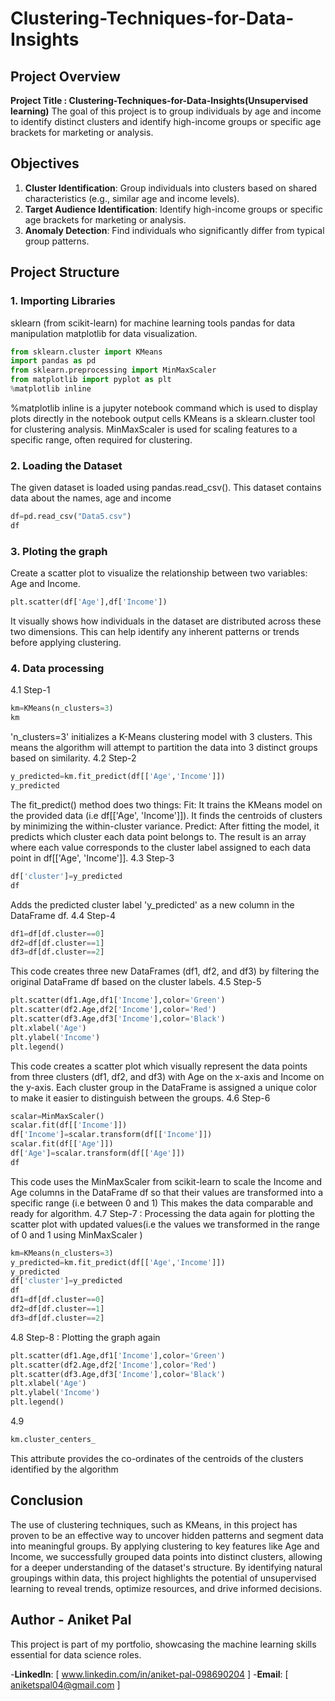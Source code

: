 # Clustering-Techniques-for-Data-Insights

## Project Overview 

**Project Title : Clustering-Techniques-for-Data-Insights(Unsupervised learning)**
The goal of this project is to group individuals by age and income to identify distinct clusters and identify high-income groups or specific age brackets for marketing or analysis.

## Objectives
1. **Cluster Identification**:
Group individuals into clusters based on shared characteristics (e.g., similar age and income levels).
2. **Target Audience Identification**:
Identify high-income groups or specific age brackets for marketing or analysis.
3. **Anomaly Detection**:
Find individuals who significantly differ from typical group patterns.

## Project Structure

### 1. Importing Libraries
sklearn (from scikit-learn) for machine learning tools
pandas for data manipulation
matplotlib for data visualization.
```python
from sklearn.cluster import KMeans
import pandas as pd
from sklearn.preprocessing import MinMaxScaler
from matplotlib import pyplot as plt
%matplotlib inline
```
%matplotlib inline is a jupyter notebook command which is used to display plots directly in the notebook output cells
KMeans is a sklearn.cluster tool for clustering analysis.
MinMaxScaler is used for scaling features to a specific range, often required for clustering.

### 2. Loading the Dataset
The given dataset is loaded using pandas.read_csv(). This dataset contains data about the names, age and income
```python
df=pd.read_csv("Data5.csv")
df
```

### 3. Ploting the graph
Create a scatter plot to visualize the relationship between two variables: Age and Income.
```python
plt.scatter(df['Age'],df['Income'])
```
It visually shows how individuals in the dataset are distributed across these two dimensions. This can help identify any inherent patterns or trends before applying clustering.

### 4. Data processing
4.1 Step-1
```python
km=KMeans(n_clusters=3)
km
```
'n_clusters=3' initializes a K-Means clustering model with 3 clusters. This means the algorithm will attempt to partition the data into 3 distinct groups based on similarity.
4.2 Step-2
```python
y_predicted=km.fit_predict(df[['Age','Income']])
y_predicted
```
The fit_predict() method does two things:
Fit: It trains the KMeans model on the provided data (i.e df[['Age', 'Income']]). It finds the centroids of clusters by minimizing the within-cluster variance.
Predict: After fitting the model, it predicts which cluster each data point belongs to. The result is an array where each value corresponds to the cluster label assigned to each data point in df[['Age', 'Income']].
4.3 Step-3
```python
df['cluster']=y_predicted
df
```
Adds the predicted cluster label 'y_predicted' as a new column in the DataFrame df.
4.4 Step-4
```python
df1=df[df.cluster==0]
df2=df[df.cluster==1]
df3=df[df.cluster==2]
```
This code creates three new DataFrames (df1, df2, and df3) by filtering the original DataFrame df based on the cluster labels.
4.5 Step-5
```python
plt.scatter(df1.Age,df1['Income'],color='Green')
plt.scatter(df2.Age,df2['Income'],color='Red')
plt.scatter(df3.Age,df3['Income'],color='Black')
plt.xlabel('Age')
plt.ylabel('Income')
plt.legend()
```
This code creates a scatter plot which visually represent the data points from three clusters (df1, df2, and df3) with Age on the x-axis and Income on the y-axis.
Each cluster group in the DataFrame is assigned a unique color to make it easier to distinguish between the groups.
4.6 Step-6
```python
scalar=MinMaxScaler()
scalar.fit(df[['Income']])
df['Income']=scalar.transform(df[['Income']])
scalar.fit(df[['Age']])
df['Age']=scalar.transform(df[['Age']])
df
```
This code uses the MinMaxScaler from scikit-learn to scale the Income and Age columns in the DataFrame df so that their values are transformed into a specific range (i.e between 0 and 1)
This makes the data comparable and ready for algorithm.
4.7 Step-7 : Processing the data again for plotting the scatter plot with updated values(i.e the values we transformed in the range of 0 and 1 using MinMaxScaler )
```python
km=KMeans(n_clusters=3)
y_predicted=km.fit_predict(df[['Age','Income']])
y_predicted
df['cluster']=y_predicted
df
df1=df[df.cluster==0]
df2=df[df.cluster==1]
df3=df[df.cluster==2]
```
4.8 Step-8 : Plotting the graph again
```python
plt.scatter(df1.Age,df1['Income'],color='Green')
plt.scatter(df2.Age,df2['Income'],color='Red')
plt.scatter(df3.Age,df3['Income'],color='Black')
plt.xlabel('Age')
plt.ylabel('Income')
plt.legend()
```
4.9
```python
km.cluster_centers_
```
This attribute provides the co-ordinates of the centroids of the clusters identified by the algorithm

## Conclusion
The use of clustering techniques, such as KMeans, in this project has proven to be an effective way to uncover hidden patterns and segment data into meaningful groups. By applying clustering to key features like Age and Income, we successfully grouped data points into distinct clusters, allowing for a deeper understanding of the dataset's structure. By identifying natural groupings within data, this project highlights the potential of unsupervised learning to reveal trends, optimize resources, and drive informed decisions.

## Author - Aniket Pal
This project is part of my portfolio, showcasing the machine learning skills essential for data science roles.

-**LinkedIn**: [ www.linkedin.com/in/aniket-pal-098690204 ]
-**Email**: [ aniketspal04@gmail.com ]


